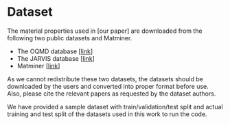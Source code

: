 # Dataset

The material properties used in [our paper] are downloaded from the following two public datasets and Matminer.

- The OQMD database [[link](http://oqmd.org/)]
- The JARVIS database [[link](https://jarvis.nist.gov/)]
- Matminer [[link](https://hackingmaterials.lbl.gov/matminer/)]

As we cannot redistribute these two datasets, the datasets should be downloaded by the users and converted into proper format before use. Also, please cite the relevant papers as requested by the dataset authors.

We have provided a sample dataset with train/validation/test split and actual training and test split of the datasets used in this work to run the code.
